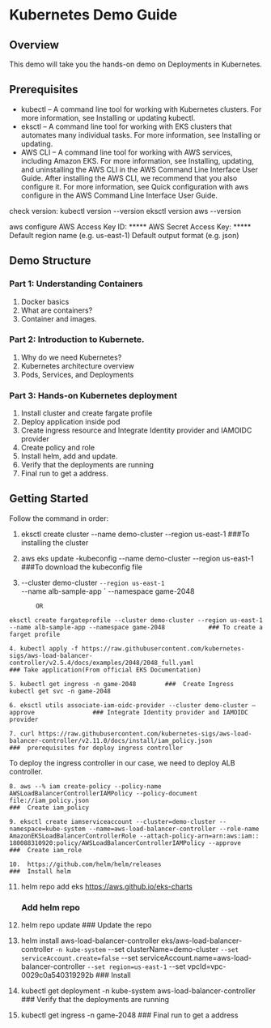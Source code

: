 
# Kubernetes Demo Guide

## Overview
This demo will take you the hands-on demo on Deployments in Kubernetes.

## Prerequisites
- kubectl – A command line tool for working with Kubernetes clusters. For more information, see Installing or updating kubectl.
- eksctl – A command line tool for working with EKS clusters that automates many individual tasks. For more information, see Installing or updating.
- AWS CLI – 
A command line tool for working with AWS services, including Amazon EKS. For more information, see Installing, updating, and uninstalling the AWS CLI in the AWS Command Line Interface User Guide. After installing the AWS CLI, we recommend that you also configure it. For more information, see Quick configuration with aws configure in the AWS Command Line Interface User Guide.


check version:
kubectl version --version
eksctl version
aws --version

aws configure
AWS Access Key ID: *****
AWS Secret Access Key: *****
Default region name (e.g. us-east-1)
Default output format (e.g. json)


## Demo Structure

### Part 1: Understanding Containers
1. Docker basics
2. What are containers?
3. Container and images.
 
### Part 2: Introduction to Kubernete.
1. Why do we need Kubernetes?
2. Kubernetes architecture overview
3. Pods, Services, and Deployments


### Part 3: Hands-on Kubernetes deployment
1. Install cluster and create fargate profile
2. Deploy application inside pod
3. Create ingress resource and Integrate Identity provider and IAMOIDC provider
4. Create policy and role
5. Install helm, add and update.
6. Verify that the deployments are running
7. Final run to get a address.

## Getting Started

Follow the command in order:
1. eksctl create cluster --name demo-cluster --region us-east-1                           ###To installing the cluster

2. 	aws eks update -kubeconfig --name demo-cluster --region us-east-1               ###To download the kubeconfig file

3.   --cluster demo-cluster `
  --region us-east-1 `                            
  --name alb-sample-app `
  --namespace game-2048
                   
             OR 
    eksctl create fargateprofile --cluster demo-cluster --region us-east-1 --name alb-sample-app --namespace game-2048            ### To create a farget profile

    4. kubectl apply -f https://raw.githubusercontent.com/kubernetes-sigs/aws-load-balancer-controller/v2.5.4/docs/examples/2048/2048_full.yaml                             ### Take application(From official EKS Documentation)

    5. kubectl get ingress -n game-2048        ###  Create Ingress 
    kubectl get svc -n game-2048 

    6. eksctl utils associate-iam-oidc-provider --cluster demo-cluster –approve                ### Integrate Identity provider and IAMOIDC provider   

    7. curl https://raw.githubusercontent.com/kubernetes-sigs/aws-load-balancer-controller/v2.11.0/docs/install/iam_policy.json             ###  prerequisites for deploy ingress controller
To deploy the ingress controller in our case, we need to deploy ALB controller.

    8. aws --% iam create-policy --policy-name AWSLoadBalancerControllerIAMPolicy --policy-document file://iam_policy.json  
    ###  Create iam_policy  

    9. eksctl create iamserviceaccount --cluster=demo-cluster --namespace=kube-system --name=aws-load-balancer-controller --role-name AmazonEKSLoadBalancerControllerRole --attach-policy-arn=arn:aws:iam:: 180088310920:policy/AWSLoadBalancerControllerIAMPolicy --approve 
    ###  Create iam_role

    10.  https://github.com/helm/helm/releases     
    ###  Install helm

11. helm repo add eks https://aws.github.io/eks-charts
    ###  Add helm repo

12.  helm repo update
    ###  Update the repo

13.  helm install aws-load-balancer-controller eks/aws-load-balancer-controller `
  -n kube-system `
  --set clusterName=demo-cluster `
  --set serviceAccount.create=false `
  --set serviceAccount.name=aws-load-balancer-controller `
  --set region=us-east-1 `
  --set vpcId=vpc-0029c0a540319292b 
    ###  Install

  14. kubectl get deployment -n kube-system aws-load-balancer-controller   
    ###  Verify that the deployments are running

  15. kubectl get ingress -n game-2048 
    ###  Final run to get a address   
 


